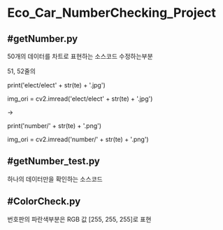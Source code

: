 # Eco_Car_NumberChecking_Project

#getNumber.py
---------------
50개의 데이터를 차트로 표현하는 소스코드 수정하는부분

51, 52줄의

print('elect/elect' + str(te) + '.jpg')

img_ori = cv2.imread('elect/elect' + str(te) + '.jpg')

->

print('number/' + str(te) + '.png')

img_ori = cv2.imread('number/' + str(te) + '.png')

#getNumber_test.py
----------------
하나의 데이터만을 확인하는 소스코드

#ColorCheck.py
----------------
번호판의 파란색부분은 RGB 값 [255, 255, 255]로 표현
